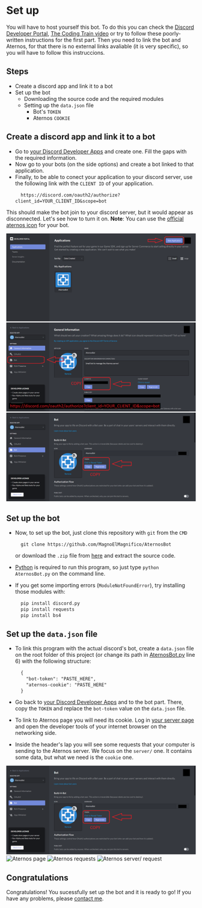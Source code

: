 # Set up

You will have to host yourself this bot. To do this you can check the [Discord Developer Portal](https://discord.com/developers/docs/intro), [The Coding Train video](https://www.youtube.com/watch?v=ibtXXoMxaho&t) or try to follow these poorly-written instructions for the first part. Then you need to link the bot and Aternos, for that there is no external links avaliable (it is very specific), so you will have to follow this instruccions.

## Steps

+ Create a discord app and link it to a bot
+ Set up the bot
  - Downloading the source code and the required modules
  - Setting up the `data.json` file
    * Bot's `TOKEN`
    * Aternos `COOKIE`

## Create a discord app and link it to a bot

+ Go to [your Discord Developer Apps](https://discord.com/developers/applications) and create one. Fill the gaps with the required information.
+ Now go to your bots (on the side options) and create a bot linked to that application.
+ Finally, to be able to conect your application to your discord server, use the following link with the `CLIENT ID` of your application.
  ```
    https://discord.com/oauth2/authorize?client_id=YOUR_CLIENT_ID&scope=bot
  ```
This should make the bot join to your discord server, but it would appear as disconnected. Let's see how to turn it on.
**Note**: You can use the [official aternos icon](aternos-icon.png) for your bot.

![Discord Apps](images/1-discord-app.png)
![Aternos App](images/2-app.png)
![Aternos Bot](images/3-app-bot.png)

## Set up the bot

+ Now, to set up the bot, just clone this repository with `git` from the `CMD`
  ```
    git clone https://github.com/MagnoElMagnifico/AternosBot
    ```
  or download the `.zip` file from [here](https://github.com/MagnoElMagnifico/AternosBot/archive/main.zip) and extract the source code.
+ [Python](https://www.python.org/downloads/) is required to run this program, so just type `python AternosBot.py` on the command line.
+ If you get some importing errors (`ModuleNotFoundError`), try installing those modules with:

  ```
    pip install discord.py
    pip install requests
    pip install bs4
  ```

## Set up the `data.json` file

+ To link this program with the actual discord's bot, create a `data.json` file on the root folder of this project (or change its path in [AternosBot.py](AternosBot.py) line 6) with the following structure:

  ```
    {
      "bot-token": "PASTE_HERE",
      "aternos-cookie": "PASTE_HERE"
    }
  ```

+ Go back to [your Discord Developer Apps](https://discord.com/developers/applications) and to the bot part. There, copy the `TOKEN` and replace the `bot-token` value on the `data.json` file.
+ To link to Aternos page you will need its cookie. Log in [your server page](https://www.aternos.com/server) and open the developer tools of your internet browser on the networking side.
+ Inside the header's lap you will see some requests that your computer is sending to the Aternos server. We focus on the `server/` one. It contains some data, but what we need is the `cookie` one.

![Aternos Bot](images/3-app-bot.png)
![Aternos page](images/4-aternos-webpage.png)
![Aternos requests](images/5-aternos-requests.png)
![Aternos server/ request](images/6-aternos-cookie.png)

## Congratulations

Congratulations! You sucessfully set up the bot and it is ready to go! If you have any problems, please [contact me](../README.md).
